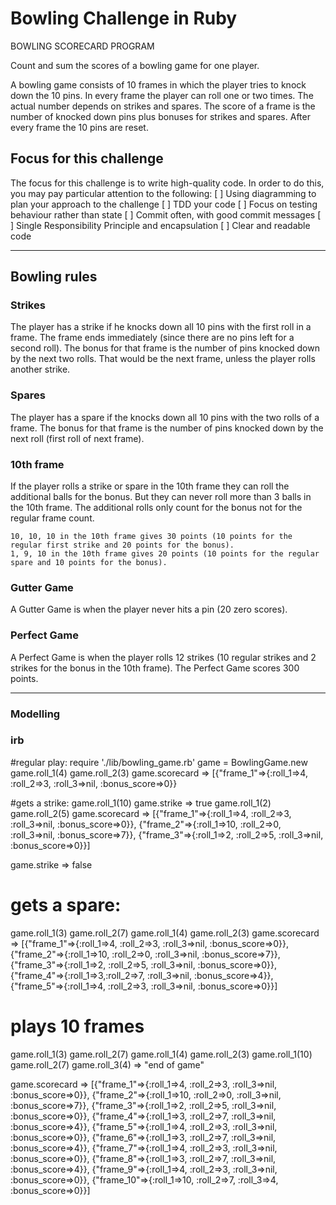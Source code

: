 Bowling Challenge in Ruby
=================

BOWLING SCORECARD PROGRAM


Count and sum the scores of a bowling game for one player.

A bowling game consists of 10 frames in which the player tries to knock down the 10 pins.
In every frame the player can roll one or two times. The actual number depends on strikes and spares. The score of a frame is the number of knocked down pins plus bonuses for strikes and spares. After every frame the 10 pins are reset.


## Focus for this challenge
The focus for this challenge is to write high-quality code.
In order to do this, you may pay particular attention to the following:
[ ] Using diagramming to plan your approach to the challenge
[ ] TDD your code
[ ] Focus on testing behaviour rather than state
[ ] Commit often, with good commit messages
[ ] Single Responsibility Principle and encapsulation
[ ] Clear and readable code

---
## Bowling rules

### Strikes

The player has a strike if he knocks down all 10 pins with the first roll in a frame. The frame ends immediately (since there are no pins left for a second roll). The bonus for that frame is the number of pins knocked down by the next two rolls. That would be the next frame, unless the player rolls another strike.

### Spares

The player has a spare if the knocks down all 10 pins with the two rolls of a frame. The bonus for that frame is the number of pins knocked down by the next roll (first roll of next frame).

### 10th frame

If the player rolls a strike or spare in the 10th frame they can roll the additional balls for the bonus. But they can never roll more than 3 balls in the 10th frame. The additional rolls only count for the bonus not for the regular frame count.

    10, 10, 10 in the 10th frame gives 30 points (10 points for the regular first strike and 20 points for the bonus).
    1, 9, 10 in the 10th frame gives 20 points (10 points for the regular spare and 10 points for the bonus).

### Gutter Game

A Gutter Game is when the player never hits a pin (20 zero scores).

### Perfect Game

A Perfect Game is when the player rolls 12 strikes (10 regular strikes and 2 strikes for the bonus in the 10th frame). The Perfect Game scores 300 points.

---

### Modelling


### irb
#regular play:
require './lib/bowling_game.rb'
game = BowlingGame.new
game.roll_1(4)
game.roll_2(3)
game.scorecard
 => [{"frame_1"=>{:roll_1=>4, :roll_2=>3, :roll_3=>nil, :bonus_score=>0}}

#gets a strike:
game.roll_1(10)
game.strike
=> true
game.roll_1(2)
game.roll_2(5)
game.scorecard
=>
[{"frame_1"=>{:roll_1=>4, :roll_2=>3, :roll_3=>nil, :bonus_score=>0}},
{"frame_2"=>{:roll_1=>10, :roll_2=>0, :roll_3=>nil, :bonus_score=>7}},
{"frame_3"=>{:roll_1=>2, :roll_2=>5, :roll_3=>nil, :bonus_score=>0}}]

game.strike
=> false

# gets a spare:
game.roll_1(3)
game.roll_2(7)
game.roll_1(4)
game.roll_2(3)
game.scorecard
=>
[{"frame_1"=>{:roll_1=>4, :roll_2=>3, :roll_3=>nil, :bonus_score=>0}},
{"frame_2"=>{:roll_1=>10, :roll_2=>0, :roll_3=>nil, :bonus_score=>7}},
{"frame_3"=>{:roll_1=>2, :roll_2=>5, :roll_3=>nil, :bonus_score=>0}},
{"frame_4"=>{:roll_1=>3,:roll_2=>7, :roll_3=>nil, :bonus_score=>4}},
{"frame_5"=>{:roll_1=>4, :roll_2=>3, :roll_3=>nil, :bonus_score=>0}}]

# plays 10 frames
game.roll_1(3)
game.roll_2(7)
game.roll_1(4)
game.roll_2(3)
game.roll_1(10)
game.roll_2(7)
game.roll_3(4)
=> "end of game"

game.scorecard
=>
[{"frame_1"=>{:roll_1=>4, :roll_2=>3, :roll_3=>nil, :bonus_score=>0}},
{"frame_2"=>{:roll_1=>10, :roll_2=>0, :roll_3=>nil, :bonus_score=>7}},
{"frame_3"=>{:roll_1=>2, :roll_2=>5, :roll_3=>nil, :bonus_score=>0}},
{"frame_4"=>{:roll_1=>3, :roll_2=>7, :roll_3=>nil, :bonus_score=>4}},
{"frame_5"=>{:roll_1=>4, :roll_2=>3, :roll_3=>nil, :bonus_score=>0}},
{"frame_6"=>{:roll_1=>3, :roll_2=>7, :roll_3=>nil, :bonus_score=>4}},
{"frame_7"=>{:roll_1=>4, :roll_2=>3, :roll_3=>nil, :bonus_score=>0}},
{"frame_8"=>{:roll_1=>3, :roll_2=>7, :roll_3=>nil, :bonus_score=>4}},
{"frame_9"=>{:roll_1=>4, :roll_2=>3, :roll_3=>nil, :bonus_score=>0}},
{"frame_10"=>{:roll_1=>10, :roll_2=>7, :roll_3=>4, :bonus_score=>0}}]
